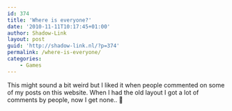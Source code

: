 ```yaml
---
id: 374
title: 'Where is everyone?'
date: '2010-11-11T10:17:45+01:00'
author: Shadow-Link
layout: post
guid: 'http://shadow-link.nl/?p=374'
permalink: /where-is-everyone/
categories:
    - Games
---
```


This might sound a bit weird but I liked it when people commented on some of my posts on this website. When I had the old layout I got a lot of comments by people, now I get none.. 🙁